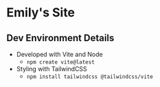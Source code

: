 # Emily's Site

## Dev Environment Details
- Developed with Vite and Node
    - `npm create vite@latest`
- Styling with TailwindCSS
    - `npm install tailwindcss @tailwindcss/vite`